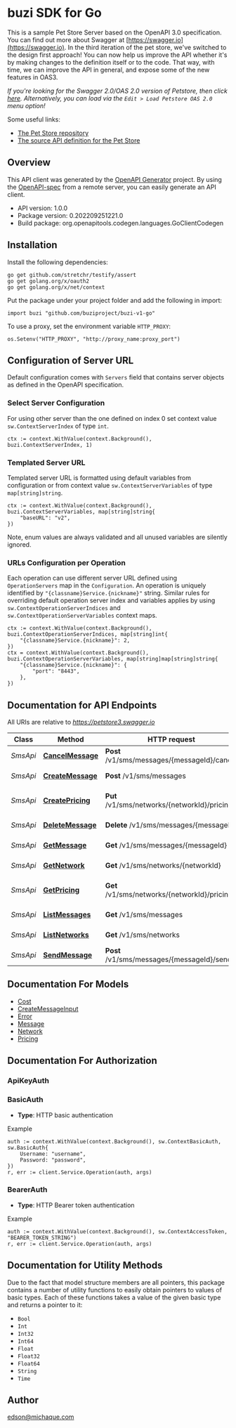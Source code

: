 # buzi SDK for Go

This is a sample Pet Store Server based on the OpenAPI 3.0 specification.  You can find out more about
Swagger at [https://swagger.io](https://swagger.io). In the third iteration of the pet store, we've switched to the design first approach!
You can now help us improve the API whether it's by making changes to the definition itself or to the code.
That way, with time, we can improve the API in general, and expose some of the new features in OAS3.

_If you're looking for the Swagger 2.0/OAS 2.0 version of Petstore, then click [here](https://editor.swagger.io/?url=https://petstore.swagger.io/v2/swagger.yaml). Alternatively, you can load via the `Edit > Load Petstore OAS 2.0` menu option!_

Some useful links:
- [The Pet Store repository](https://github.com/swagger-api/swagger-petstore)
- [The source API definition for the Pet Store](https://github.com/swagger-api/swagger-petstore/blob/master/src/main/resources/openapi.yaml)

## Overview
This API client was generated by the [OpenAPI Generator](https://openapi-generator.tech) project.  By using the [OpenAPI-spec](https://www.openapis.org/) from a remote server, you can easily generate an API client.

- API version: 1.0.0
- Package version: 0.202209251221.0
- Build package: org.openapitools.codegen.languages.GoClientCodegen

## Installation

Install the following dependencies:

```shell
go get github.com/stretchr/testify/assert
go get golang.org/x/oauth2
go get golang.org/x/net/context
```

Put the package under your project folder and add the following in import:

```golang
import buzi "github.com/buziproject/buzi-v1-go"
```

To use a proxy, set the environment variable `HTTP_PROXY`:

```golang
os.Setenv("HTTP_PROXY", "http://proxy_name:proxy_port")
```

## Configuration of Server URL

Default configuration comes with `Servers` field that contains server objects as defined in the OpenAPI specification.

### Select Server Configuration

For using other server than the one defined on index 0 set context value `sw.ContextServerIndex` of type `int`.

```golang
ctx := context.WithValue(context.Background(), buzi.ContextServerIndex, 1)
```

### Templated Server URL

Templated server URL is formatted using default variables from configuration or from context value `sw.ContextServerVariables` of type `map[string]string`.

```golang
ctx := context.WithValue(context.Background(), buzi.ContextServerVariables, map[string]string{
	"baseURL": "v2",
})
```

Note, enum values are always validated and all unused variables are silently ignored.

### URLs Configuration per Operation

Each operation can use different server URL defined using `OperationServers` map in the `Configuration`.
An operation is uniquely identified by `"{classname}Service.{nickname}"` string.
Similar rules for overriding default operation server index and variables applies by using `sw.ContextOperationServerIndices` and `sw.ContextOperationServerVariables` context maps.

```golang
ctx := context.WithValue(context.Background(), buzi.ContextOperationServerIndices, map[string]int{
	"{classname}Service.{nickname}": 2,
})
ctx = context.WithValue(context.Background(), buzi.ContextOperationServerVariables, map[string]map[string]string{
	"{classname}Service.{nickname}": {
		"port": "8443",
	},
})
```

## Documentation for API Endpoints

All URIs are relative to *https://petstore3.swagger.io*

Class | Method | HTTP request | Description
------------ | ------------- | ------------- | -------------
*SmsApi* | [**CancelMessage**](docs/SmsApi.md#cancelmessage) | **Post** /v1/sms/messages/{messageId}/cancel | Cancel a message
*SmsApi* | [**CreateMessage**](docs/SmsApi.md#createmessage) | **Post** /v1/sms/messages | Create Message
*SmsApi* | [**CreatePricing**](docs/SmsApi.md#createpricing) | **Put** /v1/sms/networks/{networkId}/pricing | Create network price
*SmsApi* | [**DeleteMessage**](docs/SmsApi.md#deletemessage) | **Delete** /v1/sms/messages/{messageId} | Deletes a message
*SmsApi* | [**GetMessage**](docs/SmsApi.md#getmessage) | **Get** /v1/sms/messages/{messageId} | Get message
*SmsApi* | [**GetNetwork**](docs/SmsApi.md#getnetwork) | **Get** /v1/sms/networks/{networkId} | Get network
*SmsApi* | [**GetPricing**](docs/SmsApi.md#getpricing) | **Get** /v1/sms/networks/{networkId}/pricing | List network rates
*SmsApi* | [**ListMessages**](docs/SmsApi.md#listmessages) | **Get** /v1/sms/messages | List messages
*SmsApi* | [**ListNetworks**](docs/SmsApi.md#listnetworks) | **Get** /v1/sms/networks | List networks
*SmsApi* | [**SendMessage**](docs/SmsApi.md#sendmessage) | **Post** /v1/sms/messages/{messageId}/send | Sends a message


## Documentation For Models

 - [Cost](docs/Cost.md)
 - [CreateMessageInput](docs/CreateMessageInput.md)
 - [Error](docs/Error.md)
 - [Message](docs/Message.md)
 - [Network](docs/Network.md)
 - [Pricing](docs/Pricing.md)


## Documentation For Authorization



### ApiKeyAuth


### BasicAuth

- **Type**: HTTP basic authentication

Example

```golang
auth := context.WithValue(context.Background(), sw.ContextBasicAuth, sw.BasicAuth{
    Username: "username",
    Password: "password",
})
r, err := client.Service.Operation(auth, args)
```


### BearerAuth

- **Type**: HTTP Bearer token authentication

Example

```golang
auth := context.WithValue(context.Background(), sw.ContextAccessToken, "BEARER_TOKEN_STRING")
r, err := client.Service.Operation(auth, args)
```


## Documentation for Utility Methods

Due to the fact that model structure members are all pointers, this package contains
a number of utility functions to easily obtain pointers to values of basic types.
Each of these functions takes a value of the given basic type and returns a pointer to it:

* `Bool`
* `Int`
* `Int32`
* `Int64`
* `Float`
* `Float32`
* `Float64`
* `String`
* `Time`

## Author

edson@michaque.com

